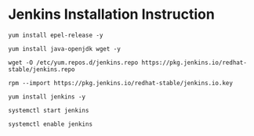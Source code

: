 # Jenkins Installation Instruction

`yum install epel-release -y`

`yum install java-openjdk wget -y`

`wget -O /etc/yum.repos.d/jenkins.repo https://pkg.jenkins.io/redhat-stable/jenkins.repo`

`rpm --import https://pkg.jenkins.io/redhat-stable/jenkins.io.key`

`yum install jenkins -y`

`systemctl start jenkins`

`systemctl enable jenkins`